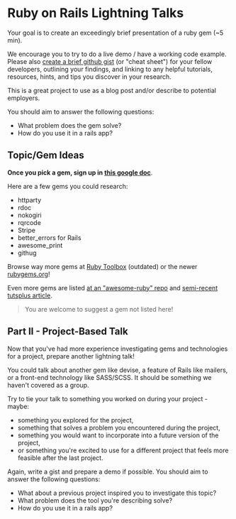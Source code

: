 # Ruby on Rails Lightning Talks

Your goal is to create an exceedingly brief presentation of a ruby gem (~5 min). 


We encourage you to try to do a live demo / have a working code example. Please also [create a brief github gist](https://help.github.com/articles/creating-gists/) (or "cheat sheet") for your fellow developers, outlining your findings, and linking to any helpful tutorials, resources, hints, and tips you discover in your research. 

This is a great project to use as a blog post and/or describe to potential employers.

You should aim to answer the following questions:

- What problem does the gem solve?
- How do you use it in a rails app?

## Topic/Gem Ideas

**Once you pick a gem, sign up in [this google doc](https://docs.google.com/spreadsheets/d/1L-gFsFvXYKqLjJe28th0F98fgQJ3rZ3XwlXTlr7jquc/edit?usp=sharing)**.

Here are a few gems you could research: 

* httparty
* rdoc
* nokogiri
* rqrcode
* Stripe
* better_errors for Rails
* awesome_print
* githug

Browse way more gems at  [Ruby Toolbox](https://www.ruby-toolbox.com/) (outdated) or the newer [rubygems.org](https://rubygems.org/)!

Even more gems are listed [at an "awesome-ruby" repo](https://github.com/markets/awesome-ruby) and [semi-recent tutsplus article](http://code.tutsplus.com/articles/24-extremely-useful-ruby-gems-for-web-development--net-23863).


> You are welcome to suggest a gem not listed here!

## Part II - Project-Based Talk

Now that you've had more experience investigating gems and technologies for a project, prepare another lightning talk!

You could talk about another gem like devise, a feature of Rails like mailers, or a front-end technology like SASS/SCSS. It should be something we haven't covered as a group.  

Try to tie your talk to something you worked on during your project - maybe:

- something you explored for the project, 
- something that solves a problem you encountered during the project,
- something you would want to incorporate into a future version of the project, 
- or something you're excited to use for a different project that feels more feasible after the last project.


Again, write a gist and prepare a demo if possible.  You should aim to answer the following questions:

- What about a previous project inspired you to investigate this topic?
- What problem does the tool you're describing solve?
- How do you use it in a rails app?

